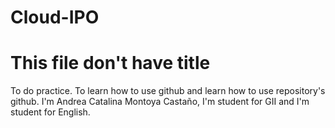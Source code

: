 # Cloud-IPO

This file don't have title
==========================

To do practice.
To learn how to use github and learn how to use repository's github.
I'm Andrea Catalina Montoya Castaño, I'm student for GII and I'm student for English.
